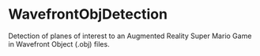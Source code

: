 # WavefrontObjDetection
Detection of planes of interest to an Augmented Reality Super Mario Game in Wavefront Object (.obj) files. 
